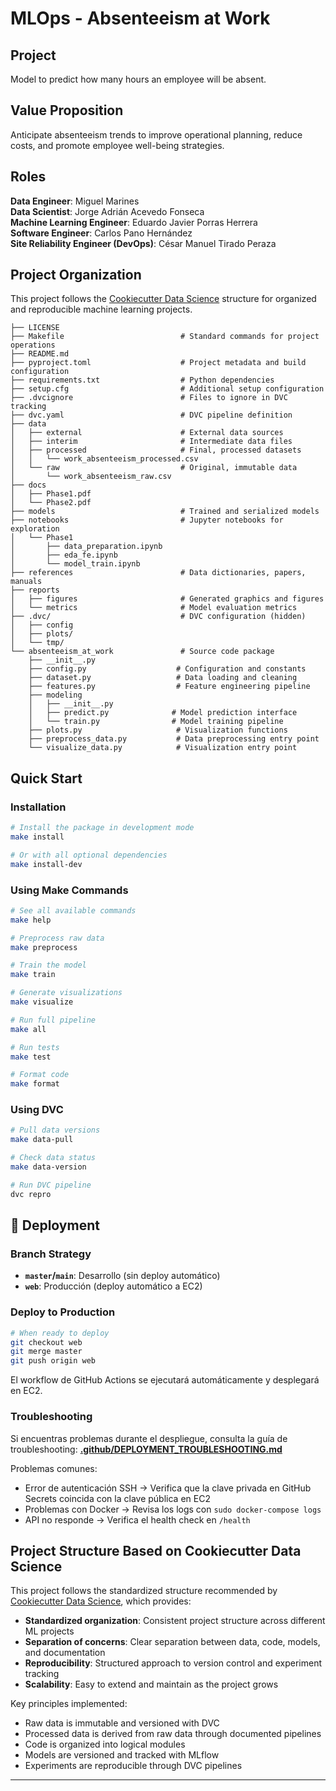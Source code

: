 # MLOps - Absenteeism at Work


## Project

Model to predict how many hours an employee will be absent.


## Value Proposition

Anticipate absenteeism trends to improve operational planning, reduce costs, and promote employee well-being strategies.


## Roles
**Data Engineer**: Miguel Marines  
**Data Scientist**: Jorge Adrián Acevedo Fonseca  
**Machine Learning Engineer**: Eduardo Javier Porras Herrera  
**Software Engineer**: Carlos Pano Hernández  
**Site Reliability Engineer (DevOps)**: César Manuel Tirado Peraza






## Project Organization

This project follows the [Cookiecutter Data Science](https://drivendata.github.io/cookiecutter-data-science/) structure for organized and reproducible machine learning projects.

```
├── LICENSE
├── Makefile                          # Standard commands for project operations
├── README.md
├── pyproject.toml                    # Project metadata and build configuration
├── requirements.txt                  # Python dependencies
├── setup.cfg                         # Additional setup configuration
├── .dvcignore                        # Files to ignore in DVC tracking
├── dvc.yaml                          # DVC pipeline definition
├── data
│   ├── external                      # External data sources
│   ├── interim                       # Intermediate data files
│   ├── processed                     # Final, processed datasets
│   │   └── work_absenteeism_processed.csv
│   └── raw                           # Original, immutable data
│       └── work_absenteeism_raw.csv
├── docs
│   ├── Phase1.pdf
│   └── Phase2.pdf
├── models                            # Trained and serialized models
├── notebooks                         # Jupyter notebooks for exploration
│   └── Phase1
│       ├── data_preparation.ipynb
│       ├── eda_fe.ipynb
│       └── model_train.ipynb
├── references                        # Data dictionaries, papers, manuals
├── reports
│   ├── figures                       # Generated graphics and figures
│   └── metrics                       # Model evaluation metrics
├── .dvc/                             # DVC configuration (hidden)
│   ├── config
│   ├── plots/
│   └── tmp/
└── absenteeism_at_work               # Source code package
    ├── __init__.py
    ├── config.py                    # Configuration and constants
    ├── dataset.py                   # Data loading and cleaning
    ├── features.py                  # Feature engineering pipeline
    ├── modeling
    │   ├── __init__.py
    │   ├── predict.py              # Model prediction interface
    │   └── train.py                # Model training pipeline
    ├── plots.py                     # Visualization functions
    ├── preprocess_data.py           # Data preprocessing entry point
    └── visualize_data.py            # Visualization entry point
```

## Quick Start

### Installation

```bash
# Install the package in development mode
make install

# Or with all optional dependencies
make install-dev
```

### Using Make Commands

```bash
# See all available commands
make help

# Preprocess raw data
make preprocess

# Train the model
make train

# Generate visualizations
make visualize

# Run full pipeline
make all

# Run tests
make test

# Format code
make format
```

### Using DVC

```bash
# Pull data versions
make data-pull

# Check data status
make data-version

# Run DVC pipeline
dvc repro
```

## 🚀 Deployment

### Branch Strategy

- **`master`/`main`**: Desarrollo (sin deploy automático)
- **`web`**: Producción (deploy automático a EC2)

### Deploy to Production

```bash
# When ready to deploy
git checkout web
git merge master
git push origin web
```

El workflow de GitHub Actions se ejecutará automáticamente y desplegará en EC2.

### Troubleshooting

Si encuentras problemas durante el despliegue, consulta la guía de troubleshooting:
**[.github/DEPLOYMENT_TROUBLESHOOTING.md](.github/DEPLOYMENT_TROUBLESHOOTING.md)**

Problemas comunes:
- Error de autenticación SSH → Verifica que la clave privada en GitHub Secrets coincida con la clave pública en EC2
- Problemas con Docker → Revisa los logs con `sudo docker-compose logs`
- API no responde → Verifica el health check en `/health`

## Project Structure Based on Cookiecutter Data Science

This project follows the standardized structure recommended by [Cookiecutter Data Science](https://drivendata.github.io/cookiecutter-data-science/), which provides:

- **Standardized organization**: Consistent project structure across different ML projects
- **Separation of concerns**: Clear separation between data, code, models, and documentation
- **Reproducibility**: Structured approach to version control and experiment tracking
- **Scalability**: Easy to extend and maintain as the project grows

Key principles implemented:
- Raw data is immutable and versioned with DVC
- Processed data is derived from raw data through documented pipelines
- Code is organized into logical modules
- Models are versioned and tracked with MLflow
- Experiments are reproducible through DVC pipelines

--------

